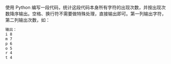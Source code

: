 使用 Python 编写一段代码，统计这段代码本身所有字符的出现次数，并按出现次数降序输出。空格、换行符不需要做特殊处理，直接输出即可。第一列输出字符，第二列输出次数，如：

```sh
输出：
i 8
m 7
p 6
o 5
r 4
t 4
```
